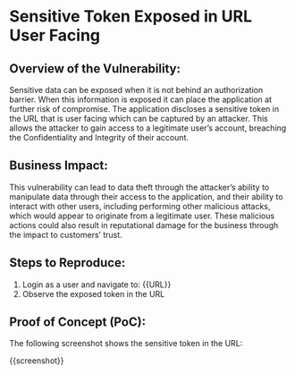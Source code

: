 # Sensitive Token Exposed in URL User Facing

## Overview of the Vulnerability:

Sensitive data can be exposed when it is not behind an authorization barrier. When this information is exposed it can place the application at further risk of compromise. The application discloses a sensitive token in the URL that is user facing which can be captured by an attacker. This allows the attacker to gain access to a legitimate user’s account, breaching the Confidentiality and Integrity of their account.

## Business Impact:

This vulnerability can lead to data theft through the attacker’s ability to manipulate data through their access to the application, and their ability to interact with other users, including performing other malicious attacks, which would appear to originate from a legitimate user. These malicious actions could also result in reputational damage for the business through the impact to customers’ trust.

## Steps to Reproduce:

1. Login as a user and navigate to: {{URL}}
1. Observe the exposed token in the URL

## Proof of Concept (PoC):

The following screenshot shows the sensitive token in the URL:

{{screenshot}}
